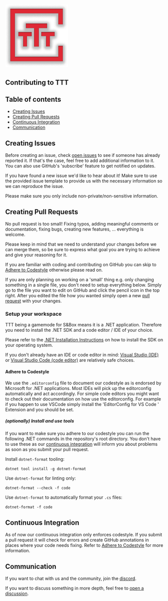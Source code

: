 <h1><img src="assets/ttt-logo.png" alt="TTT logo" height="200"/></h1>

## Contributing to TTT

## Table of contents

- [Creating Issues](#creating-issues)
- [Creating Pull Requests](#creating-pull-requests)
- [Continuous Integration](#continuous-integration)
- [Communication](#communication)

## Creating Issues

Before creating an issue, check [open issues](https://github.com/TTT/ttt-reborn/issues?q=is%3Aissue+is%3Aopen) to see if someone has already reported it. If that's the case, feel free to add additional information to it. You can also use GitHub's 'subscribe' feature to get notified on updates.

If you have found a new issue we'd like to hear about it! Make sure to use the provided issue template to provide us with the necessary information so we can reproduce the issue.

Please make sure you only include non-private/non-sensitive information.

## Creating Pull Requests

No pull request is too small! Fixing typos, adding meaningful comments or documentation, fixing bugs, creating new features, ... everything is welcome.

Please keep in mind that we need to understand your changes before we can merge them, so be sure to express what goal you are trying to achieve and give your reasoning for it.

If you are familiar with coding and contributing on GitHub you can skip to [Adhere to Codestyle](#adhere-to-codestyle) otherwise please read on.

If you are only planning on working on a 'small' thing e.g. only changing something in a single file, you don't need to setup everything below. Simply go to the file you want to edit on GitHub and click the pencil icon in the top right. After you edited the file how you wanted simply open a new [pull request](https://github.com/TTT/ttt-reborn/compare) with your changes.

### Setup your workspace

TTT being a gamemode for S&Box means it is a .NET application. Therefore you need to install the .NET SDK and a code editor / IDE of your choice.

Please refer to the [.NET Installation Instructions](https://docs.microsoft.com/en-us/dotnet/core/install/) on how to install the SDK on your operating system.

If you don't already have an IDE or code editor in mind: [Visual Studio (IDE)](https://docs.microsoft.com/en-us/dotnet/core/tutorials/with-visual-studio) or [Visual Studio Code (code editor)](https://docs.microsoft.com/en-us/dotnet/core/tutorials/with-visual-studio-code) are relatively safe choices.

#### Adhere to Codestyle

We use the `.editorconfig` file to document our codestyle as is endorsed by Microsoft for .NET applications.
Most IDEs will pick up the editorconfig automatically and act accordingly. For simple code editors you might want to check out their documentation on how use the editorconfig. For example if you happen to use VSCode simply install the 'EditorConfig for VS Code
' Extension and you should be set.

##### (optionally) Install and use tools

If you want to make sure you adhere to our codestyle you can run the following .NET commands in the repository's root directory.
You don't have to use these as our [continuous integration](#continuous-integration) will inform you about problems as soon as you submit your pull request.

Install `dotnet-format` tooling:

```shell
dotnet tool install -g dotnet-format
```

Use `dotnet-format` for linting only:

```shell
dotnet-format --check -f code
```

Use `dotnet-format` to automatically format your `.cs` files:

```shell
dotnet-format -f code
```

## Continuous Integration

As of now our continuous integration only enforces codestyle. If you submit a pull request it will check for errors and create GitHub annotations in places where your code needs fixing.
Refer to [Adhere to Codestyle](#adhere-to-codestyle) for more information.

## Communication

If you want to chat with us and the community, join the [discord](https://discord.gg/Npcbb4W).

If you want to discuss something in more depth, feel free to [open a discussion](https://github.com/TTT/ttt-reborn/discussions/new).

